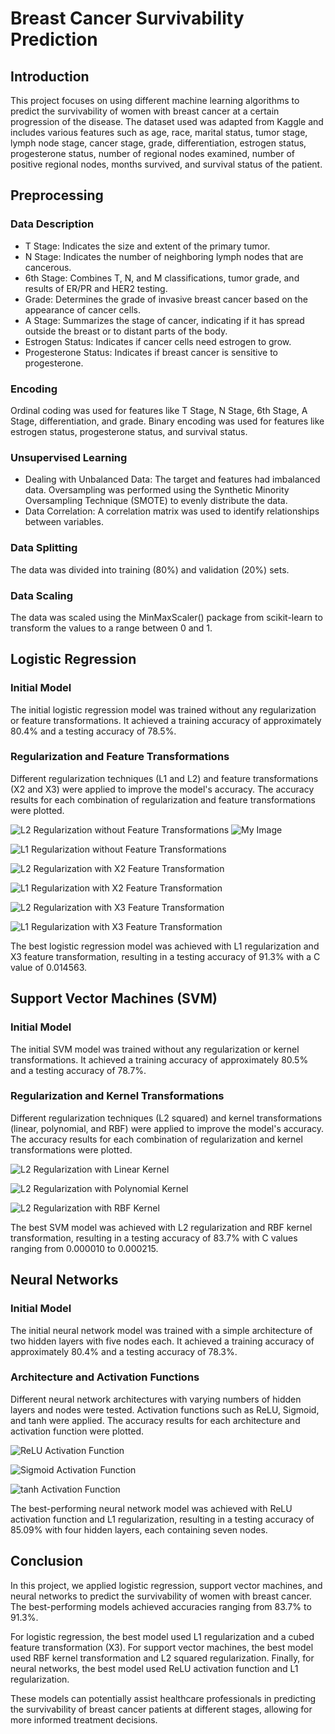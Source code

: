 # Breast Cancer Survivability Prediction

## Introduction
This project focuses on using different machine learning algorithms to predict the survivability of women with breast cancer at a certain progression of the disease. The dataset used was adapted from Kaggle and includes various features such as age, race, marital status, tumor stage, lymph node stage, cancer stage, grade, differentiation, estrogen status, progesterone status, number of regional nodes examined, number of positive regional nodes, months survived, and survival status of the patient.

## Preprocessing

### Data Description
- T Stage: Indicates the size and extent of the primary tumor.
- N Stage: Indicates the number of neighboring lymph nodes that are cancerous.
- 6th Stage: Combines T, N, and M classifications, tumor grade, and results of ER/PR and HER2 testing.
- Grade: Determines the grade of invasive breast cancer based on the appearance of cancer cells.
- A Stage: Summarizes the stage of cancer, indicating if it has spread outside the breast or to distant parts of the body.
- Estrogen Status: Indicates if cancer cells need estrogen to grow.
- Progesterone Status: Indicates if breast cancer is sensitive to progesterone.

### Encoding
Ordinal coding was used for features like T Stage, N Stage, 6th Stage, A Stage, differentiation, and grade. Binary encoding was used for features like estrogen status, progesterone status, and survival status.

### Unsupervised Learning
- Dealing with Unbalanced Data: The target and features had imbalanced data. Oversampling was performed using the Synthetic Minority Oversampling Technique (SMOTE) to evenly distribute the data.
- Data Correlation: A correlation matrix was used to identify relationships between variables.

### Data Splitting
The data was divided into training (80%) and validation (20%) sets.

### Data Scaling
The data was scaled using the MinMaxScaler() package from scikit-learn to transform the values to a range between 0 and 1.

## Logistic Regression

### Initial Model
The initial logistic regression model was trained without any regularization or feature transformations. It achieved a training accuracy of approximately 80.4% and a testing accuracy of 78.5%.

### Regularization and Feature Transformations
Different regularization techniques (L1 and L2) and feature transformations (X2 and X3) were applied to improve the model's accuracy. The accuracy results for each combination of regularization and feature transformations were plotted.

![L2 Regularization without Feature Transformations](images/logreg_l2_no_transform.png)
![My Image](https://raw.githubusercontent.com/JackShkifati28/ML-Breast-Cancer/images/L2Linear.png)

![L1 Regularization without Feature Transformations](images/logreg_l1_no_transform.png)

![L2 Regularization with X2 Feature Transformation](images/logreg_l2_x2_transform.png)

![L1 Regularization with X2 Feature Transformation](images/logreg_l1_x2_transform.png)

![L2 Regularization with X3 Feature Transformation](images/logreg_l2_x3_transform.png)

![L1 Regularization with X3 Feature Transformation](images/logreg_l1_x3_transform.png)

The best logistic regression model was achieved with L1 regularization and X3 feature transformation, resulting in a testing accuracy of 91.3% with a C value of 0.014563.

## Support Vector Machines (SVM)

### Initial Model
The initial SVM model was trained without any regularization or kernel transformations. It achieved a training accuracy of approximately 80.5% and a testing accuracy of 78.7%.

### Regularization and Kernel Transformations
Different regularization techniques (L2 squared) and kernel transformations (linear, polynomial, and RBF) were applied to improve the model's accuracy. The accuracy results for each combination of regularization and kernel transformations were plotted.

![L2 Regularization with Linear Kernel](images/svm_l2_linear_kernel.png)

![L2 Regularization with Polynomial Kernel](images/svm_l2_poly_kernel.png)

![L2 Regularization with RBF Kernel](images/svm_l2_rbf_kernel.png)

The best SVM model was achieved with L2 regularization and RBF kernel transformation, resulting in a testing accuracy of 83.7% with C values ranging from 0.000010 to 0.000215.

## Neural Networks

### Initial Model
The initial neural network model was trained with a simple architecture of two hidden layers with five nodes each. It achieved a training accuracy of approximately 80.4% and a testing accuracy of 78.3%.

### Architecture and Activation Functions
Different neural network architectures with varying numbers of hidden layers and nodes were tested. Activation functions such as ReLU, Sigmoid, and tanh were applied. The accuracy results for each architecture and activation function were plotted.

![ReLU Activation Function](images/nn_relu.png)

![Sigmoid Activation Function](images/nn_sigmoid.png)

![tanh Activation Function](images/nn_tanh.png)

The best-performing neural network model was achieved with ReLU activation function and L1 regularization, resulting in a testing accuracy of 85.09% with four hidden layers, each containing seven nodes.

## Conclusion
In this project, we applied logistic regression, support vector machines, and neural networks to predict the survivability of women with breast cancer. The best-performing models achieved accuracies ranging from 83.7% to 91.3%.

For logistic regression, the best model used L1 regularization and a cubed feature transformation (X3). For support vector machines, the best model used RBF kernel transformation and L2 squared regularization. Finally, for neural networks, the best model used ReLU activation function and L1 regularization.

These models can potentially assist healthcare professionals in predicting the survivability of breast cancer patients at different stages, allowing for more informed treatment decisions.

